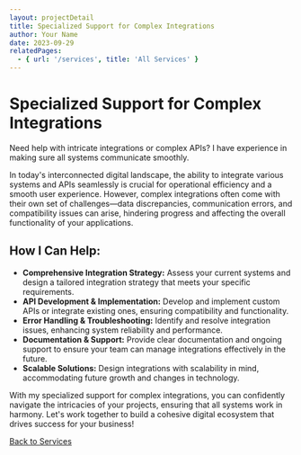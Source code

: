 ```yaml
---
layout: projectDetail
title: Specialized Support for Complex Integrations
author: Your Name
date: 2023-09-29
relatedPages:
  - { url: '/services', title: 'All Services' }
---
```


# Specialized Support for Complex Integrations

Need help with intricate integrations or complex APIs? I have experience in making sure all systems communicate smoothly.

In today's interconnected digital landscape, the ability to integrate various systems and APIs seamlessly is crucial for operational efficiency and a smooth user experience. However, complex integrations often come with their own set of challenges—data discrepancies, communication errors, and compatibility issues can arise, hindering progress and affecting the overall functionality of your applications.

## How I Can Help:

- **Comprehensive Integration Strategy:** Assess your current systems and design a tailored integration strategy that meets your specific requirements.
- **API Development & Implementation:** Develop and implement custom APIs or integrate existing ones, ensuring compatibility and functionality.
- **Error Handling & Troubleshooting:** Identify and resolve integration issues, enhancing system reliability and performance.
- **Documentation & Support:** Provide clear documentation and ongoing support to ensure your team can manage integrations effectively in the future.
- **Scalable Solutions:** Design integrations with scalability in mind, accommodating future growth and changes in technology.

With my specialized support for complex integrations, you can confidently navigate the intricacies of your projects, ensuring that all systems work in harmony. Let's work together to build a cohesive digital ecosystem that drives success for your business!

[Back to Services](/services#service10)